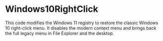# Windows10RightClick
This code modifies the Windows 11 registry to restore the classic Windows 10 right-click menu. It disables the modern context menu and brings back the full legacy menu in File Explorer and the desktop.
